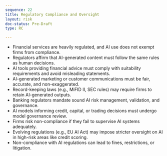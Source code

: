 ```yaml
---
sequence: 22
title: Regulatory Compliance and Oversight
layout: risk
doc-status: Pre-Draft
type: RC

---
```


- Financial services are heavily regulated, and AI use does not exempt firms from compliance.  
- Regulators affirm that AI-generated content must follow the same rules as human decisions.  
- AI tools providing financial advice must comply with suitability requirements and avoid misleading statements.  
- AI-generated marketing or customer communications must be fair, accurate, and non-exaggerated.  
- Record-keeping laws (e.g., MiFID II, SEC rules) may require firms to retain AI-generated outputs.  
- Banking regulators mandate sound AI risk management, validation, and governance.  
- AI models informing credit, capital, or trading decisions must undergo model governance review.  
- Firms risk non-compliance if they fail to supervise AI systems adequately.  
- Evolving regulations (e.g., EU AI Act) may impose stricter oversight on AI in high-risk areas like credit scoring.  
- Non-compliance with AI regulations can lead to fines, restrictions, or litigation.
